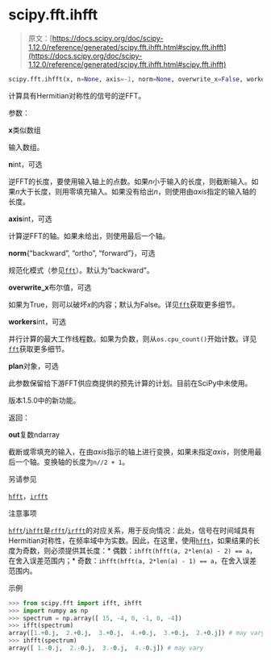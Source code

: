 # scipy.fft.ihfft

> 原文：[https://docs.scipy.org/doc/scipy-1.12.0/reference/generated/scipy.fft.ihfft.html#scipy.fft.ihfft](https://docs.scipy.org/doc/scipy-1.12.0/reference/generated/scipy.fft.ihfft.html#scipy.fft.ihfft)

```py
scipy.fft.ihfft(x, n=None, axis=-1, norm=None, overwrite_x=False, workers=None, *, plan=None)
```

计算具有Hermitian对称性的信号的逆FFT。

参数：

**x**类似数组

输入数组。

**n**int，可选

逆FFT的长度，要使用输入轴上的点数。如果*n*小于输入的长度，则截断输入。如果*n*大于长度，则用零填充输入。如果没有给出*n*，则使用由*axis*指定的输入轴的长度。

**axis**int，可选

计算逆FFT的轴。如果未给出，则使用最后一个轴。

**norm**{“backward”, “ortho”, “forward”}，可选

规范化模式（参见[`fft`](https://docs.scipy.org/doc/scipy-1.12.0/reference/generated/scipy.fft.fft.html#scipy.fft.fft "scipy.fft.fft")）。默认为“backward”。

**overwrite_x**布尔值，可选

如果为True，则可以破坏*x*的内容；默认为False。详见[`fft`](https://docs.scipy.org/doc/scipy-1.12.0/reference/generated/scipy.fft.fft.html#scipy.fft.fft "scipy.fft.fft")获取更多细节。

**workers**int，可选

并行计算的最大工作线程数。如果为负数，则从`os.cpu_count()`开始计数。详见[`fft`](https://docs.scipy.org/doc/scipy-1.12.0/reference/generated/scipy.fft.fft.html#scipy.fft.fft "scipy.fft.fft")获取更多细节。

**plan**对象，可选

此参数保留给下游FFT供应商提供的预先计算的计划。目前在SciPy中未使用。

版本1.5.0中的新功能。

返回：

**out**复数ndarray

截断或零填充的输入，在由*axis*指示的轴上进行变换，如果未指定*axis*，则使用最后一个轴。变换轴的长度为`n//2 + 1`。

另请参见

[`hfft`](https://docs.scipy.org/doc/scipy-1.12.0/reference/generated/scipy.fft.hfft.html#scipy.fft.hfft "scipy.fft.hfft")，[`irfft`](https://docs.scipy.org/doc/scipy-1.12.0/reference/generated/scipy.fft.irfft.html#scipy.fft.irfft "scipy.fft.irfft")

注意事项

[`hfft`](https://docs.scipy.org/doc/scipy-1.12.0/reference/generated/scipy.fft.hfft.html#scipy.fft.hfft "scipy.fft.hfft")/[`ihfft`](#scipy.fft.ihfft "scipy.fft.ihfft")是[`rfft`](https://docs.scipy.org/doc/scipy-1.12.0/reference/generated/scipy.fft.rfft.html#scipy.fft.rfft "scipy.fft.rfft")/[`irfft`](https://docs.scipy.org/doc/scipy-1.12.0/reference/generated/scipy.fft.irfft.html#scipy.fft.irfft "scipy.fft.irfft")的对应关系，用于反向情况：此处，信号在时间域具有Hermitian对称性，在频率域中为实数。因此，在这里，使用[`hfft`](https://docs.scipy.org/doc/scipy-1.12.0/reference/generated/scipy.fft.hfft.html#scipy.fft.hfft "scipy.fft.hfft")，如果结果的长度为奇数，则必须提供其长度：* 偶数：`ihfft(hfft(a, 2*len(a) - 2) == a`，在舍入误差范围内；* 奇数：`ihfft(hfft(a, 2*len(a) - 1) == a`，在舍入误差范围内。

示例

```py
>>> from scipy.fft import ifft, ihfft
>>> import numpy as np
>>> spectrum = np.array([ 15, -4, 0, -1, 0, -4])
>>> ifft(spectrum)
array([1.+0.j,  2.+0.j,  3.+0.j,  4.+0.j,  3.+0.j,  2.+0.j]) # may vary
>>> ihfft(spectrum)
array([ 1.-0.j,  2.-0.j,  3.-0.j,  4.-0.j]) # may vary 
```
